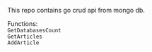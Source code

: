 This repo contains go crud api from mongo db.

Functions:
<br>
`GetDatabasesCount` 
<br>
`GetArticles`
<br>
`AddArticle`
<br>